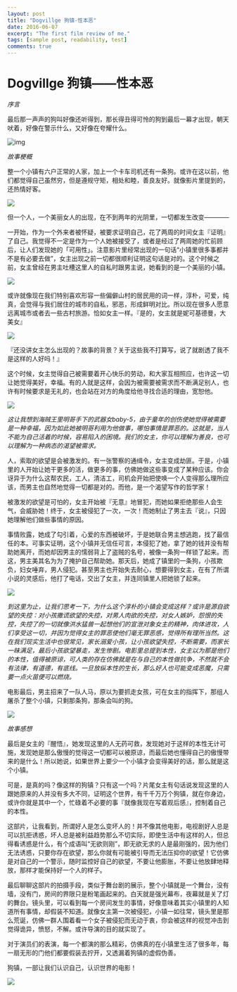 ```yaml
---
layout: post
title: "Dogvillge 狗镇-性本恶"
date: 2016-06-07
excerpt: "The first film review of me."
tags: [sample post, readability, test]
comments: true
---
```

# Dogvillge 狗镇——性本恶

*序言*

最后那一声声的狗叫好像还听得到，那长得丑得可怜的狗到最后一幕才出现，朝天吠着，好像在警示什么，又好像在夸耀什么。

![img](http://note.youdao.com/yws/public/resource/d662951438b4999a0844aaa9209be390/1456155200241577)

*故事梗概*

整一个小镇有六户正常的人家，加上一个卡车司机还有一条狗。或许在这以前，他们都觉得自己虽然穷，但是遵规守矩，相处和睦，善良友好。就像影片里提到的，还热情好客。

![](http://note.youdao.com/yws/public/resource/d662951438b4999a0844aaa9209be390/1456155211688809)

但一个人，一个美丽女人的出现，在不到两年的光阴里，一切都发生改变————

一开始，作为一个外来者被怀疑，被要求证明自己，花了两周的时间女主『证明』了自己。我觉得不一定是作为一个人她被接受了，或者是经过了两周她的忙前顾后，让人们发现她的「可用性」。注意影片里经常出现的一句话“小镇里很多事都并不是有必要去做”，女主出现之前一切都很顺利证明这句话是对的。这个时候之前，女主曾经在男主吐槽这里人的自私时跟男主说，她看到的是一个美丽的小镇。

![](http://note.youdao.com/yws/public/resource/d662951438b4999a0844aaa9209be390/1456155656649074)

或许就像现在我们特别喜欢形容一些偏僻山村的居民用的词一样，淳朴，可爱，纯真，会觉得与我们居住的城市的自私，邪恶，形成鲜明对比。所以现在很多人愿意远离城市或者去一些古村旅游。恰如女主一样。『是的，女主就是妮可基德曼，大美女』

![](http://note.youdao.com/yws/public/resource/d662951438b4999a0844aaa9209be390/1456151426166713)

『还没讲女主怎么出现的？故事的背景？关于这些我不打算写，说了就剧透了我不是这样的人好吗！』

这个时候，女主觉得自己被需要着开心快乐的劳动，和大家互相照应，也许这一切让她觉得美好，幸福。有的人就是这样，会因为被需要被需求而不断满足别人，也许有时候要求是无礼的，也会站在对方的角度给他寻找合适的理由，宽恕他。

![](http://note.youdao.com/yws/public/resource/d662951438b4999a0844aaa9209be390/1456155686157468)

*这让我想到海贼王里明哥手下的武器女baby-5，由于童年的创伤使她觉得被需要是一种幸福，因为如此她被明哥利用为他做事，哪怕事情是罪恶的。这就是，当人不能为自己活着的时候，容易陷入的困境。我们的女主，你可以理解为善良，也可以理解为一种病态的渴望被需求。*

人，索取的欲望是会被激发的。有一张警察的通缉令，女主变成劫匪。于是，小镇里的人开始让她干更多的活，做更多的事，仿佛她做这些事变成了某种应该。你会讶异于为什么这帮农民，工人，清洁工，司机会开始把使唤一个人变得那么理所应该，而男主也自然地觉得一切都是对的。而他，是一个渴望写作的哲学家！

被激发的欲望是可怕的，女主开始被『无意』地冒犯，而她如果拒绝那些人会生气，会威胁她！终于，女主被侵犯了一次，一次！而她制止了男主去『说』，只因她理解他们做些事情的原因。

事情败露，她成了勾引着，心爱的东西被破坏，于是她联合男主想逃跑，找了最信任的本。可事实证明，这个小镇并无信任可言，本侵犯了她，拿了她的钱并没有帮助她离开，而她却因男主的懦弱背上了盗贼的名号，被像一条狗一样锁了起来。而这，男主美其名为为了掩护自己帮助她。那天后，她成了镇里的一条狗，小孩欺负，妇女唾弃，男人侵犯。甚至男主也开始失去耐心，想要得到女主，在有了所谓小说的灵感后，他打了电话，交出了女主，并连同镇里人把她锁了起来。

![](http://note.youdao.com/yws/public/resource/d662951438b4999a0844aaa9209be390/1456155707790808)

*到这里为止，让我们思考一下，为什么这个淳朴的小镇会变成这样？或许是源自欲望的失控：对小孩撒谎欲望的失控，对男人肉欲的失控，对女人嫉妒，怨恨的失控，失控了的一切就像洪水猛兽一起想他们的宣泄对象女主的精神，肉体进攻，人们享受这一切，并因为觉得女主的罪恶使他们毫无罪恶感，觉得所有理所当然。这在我们现实生活中也很常见，家长溺爱小孩，让小孩欲望失控，不断需要，而家长一昧满足，最后小孩欲望暴走，发生惨剧。电影里总提到本性，女主以为那是他们的本性，值得被原谅，可人类的存在仿佛就是在与自己的本性做抗争，不然就不会有法律，有道德，有底线。一旦放纵本性的生长，那么好人也可能变成恶魔，只需要一点火苗便可以燃烧。*

电影最后，男主招来了一队人马，原以为要抓走女孩，可在女主的指挥下，那组人屠杀了整个小镇，只剩那条狗，那条会叫的狗。

![](http://note.youdao.com/yws/public/resource/d662951438b4999a0844aaa9209be390/1456155725825621)

*故事感想*

最后是女主的『醒悟』，她发现这里的人无药可救，发现她对于这样的本性无计可施，发现她是那么傲慢的觉得这一切都可以被原谅，而最后她也懂得自己的傲慢带来的是什么！所以她说，如果世界上要少一个小镇才会变得美好的话，那么就是这个小镇。

可是，是真的吗？像这样的狗镇？只有这一个吗？片尾女主有句话说发现这里的人跟她原来的人并没有多大不同，证明这个世界，有千千万万个狗镇，就在你身边，或许你就是其中一个，忙碌着不必要的事『就像我现在写着观后感』，控制着自己的本性。

这部片，让我看到，所谓好人是怎么变坏人的！并不像其他电影，电视剧好人总是可以抗拒诱惑，坏人总是被利益趋势那么不切实际，即使生活中有这样的人，但总得看诱惑是什么，有个成语叫“无欲则刚”，即无欲无求的人是最刚强的，因为他们无法诱惑，只要你存在欲望，那么你就有可能被引导而无法压抑你的欲望！它仿佛是对自己的一个警示，随时监控好自己的欲望，不要让他膨胀，不要让他放肆地释放，那样才能保持好一个人的样子。

最后聊聊这部片的拍摄手段，类似于舞台剧的展示，整个小镇就是一个舞台，没有墙，没有门，房间的界限只是粉笔画起来的。白天就是强光幕布，夜幕就是关了灯的舞台。镜头里，可以看到每一个房间发生的事情，好像意味着其实小镇里的人知道所有事情，却假装不知道。就像女主第一次被侵犯，小镇一如往常，镜头里是那么荒诞，仿佛一群人围着看一个女子被侵犯而无动于衷，你会被这样的视觉冲击到觉得诡异，愤怒，不解。或许导演的目的就实现了。

对于演员们的表演，每一个都演的那么精彩，仿佛真的在小镇里生活了很多年，每一扇无形的门他们都要假装去拧开，又透漏着狗镇的虚假伪善。

狗镇，一部让我们认识自己，认识世界的电影！

![](http://note.youdao.com/yws/public/resource/0caba4f1734ac2ba3b279b571618f9b2/9D669794353D485B8BE6D4E22756B2DB)

